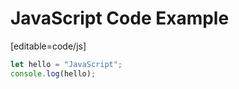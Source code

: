 # JavaScript Code Example

[editable=code/js]

```js
let hello = "JavaScript";
console.log(hello);
```

<script type="module">
  import { init, destroyAllTabs} from '../../lib/html-editor/html-editor.js'




  // add styles
  const styles = document.createElement("link")
  styles.href = "../../lib/html-editor/html-editor.css"
  styles.rel= "stylesheet"
  document.head.append(styles)

  // init editor
  const add = async () => {
    const doc = await(await fetch("http://localhost:8080/dist/book/test.js")).text()
    let views = await init('html-editor', {
      footer: true,
      // header: {newTab:false, openBtn:false, fullscreen:true, run:true, saveBtn:true},
      tabs: [
        {
          doc: `let hello = "JavaScript";\nconsole.log(hello);\n`,
          lang: 'javascript',
          fileName: 'demo'
        }
      ],
      events: {onSave: ()=>{
        return true
      }}
    })
    console.log(views)
    return views
  }


  setTimeout(() => {
    const jsLangs = document.querySelectorAll(".hljs.language-js")
    jsLangs.forEach(a=>{
      const span = document.createElement("span")
      span.innerText = "edit"
      span.classList.add("edit-button")
      a.append(span)
      span.addEventListener("click",async()=>{
          add_popup_editor_template()
          const views = await add()
          const backdrop = document.getElementById('backdrop')
          const backdropCloseBtn = document.getElementById('backdrop-close-btn')
          backdropCloseBtn.addEventListener('click', () => {
            backdrop.classList.remove("full-opacity");
            setTimeout(()=>{
              destroyAllTabs()
              backdrop.remove()
              remove_popup_editor_template()
            }, 300)
          })
          setTimeout(()=>{
            backdrop.classList.add("full-opacity")
          })
          document.body.style.overflow = "hidden"

          const jsBlocks = document.querySelectorAll('.language-javascript')

          // get text from .language-javascript
          let code = Array.from(jsBlocks[0].childNodes)
            .map(a => {
              if (a.nodeType == Node.TEXT_NODE) {
                return a.nodeValue
              } else {
                return a.innerText
              }
            })
            .join('')

          jsBlocks.forEach(a => {
            a.addEventListener('click', () => {
              console.log('click me')
            })
          })
        }, 500)
      })
    })
    
  
</script>
